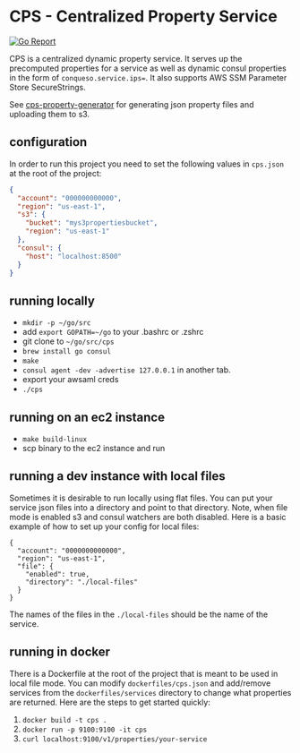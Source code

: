 # CPS - Centralized Property Service

[![Go Report](https://goreportcard.com/badge/github.com/rapid7/cps)](https://goreportcard.com/badge/github.com/rapid7/cps)

CPS is a centralized dynamic property service. It serves up the precomputed properties for a service as well as dynamic consul properties in the form of `conqueso.service.ips=`. It also supports AWS SSM Parameter Store SecureStrings.

See [cps-property-generator](https://github.com/rapid7/cps-property-generator) for generating json property files and uploading them to s3.

## configuration

In order to run this project you need to set the following values in `cps.json` at the root of the project:

```json
{
  "account": "000000000000",
  "region": "us-east-1",
  "s3": {
    "bucket": "mys3propertiesbucket",
    "region": "us-east-1"
  },
  "consul": {
    "host": "localhost:8500"
  }
}
```

## running locally

- `mkdir -p ~/go/src`
- add `export GOPATH=~/go` to your .bashrc or .zshrc
- git clone to `~/go/src/cps`
- `brew install go consul`
- `make`
- `consul agent -dev -advertise 127.0.0.1` in another tab.
- export your awsaml creds
- `./cps`


## running on an ec2 instance

- `make build-linux`
- scp binary to the ec2 instance and run

## running a dev instance with local files

Sometimes it is desirable to run locally using flat files. You can put your service json files into a directory and point to that directory. Note, when file mode is enabled s3 and consul watchers are both disabled. Here is a basic example of how to set up your config for local files:

```
{
  "account": "0000000000000",
  "region": "us-east-1",
  "file": {
    "enabled": true,
    "directory": "./local-files"
  }
}
```

The names of the files in the `./local-files` should be the name of the service.

## running in docker

There is a Dockerfile at the root of the project that is meant to be used in local file mode. You can modify `dockerfiles/cps.json` and add/remove services from the `dockerfiles/services` directory to change what properties are returned. Here are the steps to get started quickly:

1. `docker build -t cps .`
2. `docker run -p 9100:9100 -it cps`
3. `curl localhost:9100/v1/properties/your-service`
